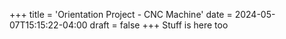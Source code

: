 +++
title = 'Orientation Project - CNC Machine'
date = 2024-05-07T15:15:22-04:00
draft = false
+++
Stuff is here too